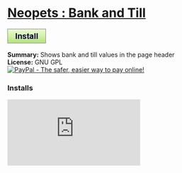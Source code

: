 # [Neopets : Bank and Till](.)

[![Install](../../resources/image/install_button.jpg)](../../../../raw/master/scripts/Neopets_Bank_and_Till/main.user.js)

**Summary:** Shows bank and till values in the page header<br />
**License:** GNU GPL<br />
[![PayPal - The safer, easier way to pay online!](https://www.paypalobjects.com/en_US/i/btn/btn_donate_SM.gif "PayPal - The safer, easier way to pay online!")](http://goo.gl/Fv19S)


### Installs
![Daily installs](http://gm.wesley.eti.br/count.php?id=scripts/scripts/Neopets_Bank_and_Till/main.user.js&type=image)

